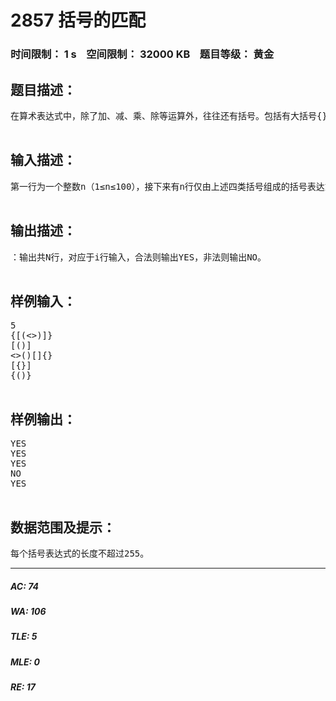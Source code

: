 # 2857 括号的匹配   
### 时间限制： 1 s&nbsp;&nbsp;&nbsp;&nbsp;空间限制： 32000 KB&nbsp;&nbsp;&nbsp;&nbsp;题目等级： 黄金  
## 题目描述：  

<pre>
在算术表达式中，除了加、减、乘、除等运算外，往往还有括号。包括有大括号{}，中括号[]，小括号()，尖括号<>等。 对于每一对括号，必须先左边括号，然后右边括号；如果有多个括号，则每种类型的左括号和右括号的个数必须相等；对于多重括号的情形，按运算规则，从外到内的括号嵌套顺序为：大括号->中括号->小括号->尖括号。例如，{[()]}，{()},{{}}为一个合法的表达式，而([{}])，{([])},[{<>}]都是非法的。

</pre>
  
  
## 输入描述：  

<pre>
第一行为一个整数n（1≤n≤100），接下来有n行仅由上述四类括号组成的括号表达式。第i+1行表示第i个表达式。每个括号表达式的长度不超过255。

</pre>
  
  
## 输出描述：  

<pre>
：输出共N行，对应于i行输入，合法则输出YES，非法则输出NO。

</pre>
  
  
## 样例输入：  

<pre>
5
{[(<>)]}
[()]
<>()[]{}
[{}]
{()}

</pre>
  
  
## 样例输出：  

<pre>
YES
YES
YES
NO
YES

</pre>
  
  
## 数据范围及提示：  

<pre>
每个括号表达式的长度不超过255。
</pre>
  
  
***  

##### AC: 74  
##### WA: 106  
##### TLE: 5  
##### MLE: 0  
##### RE: 17  
